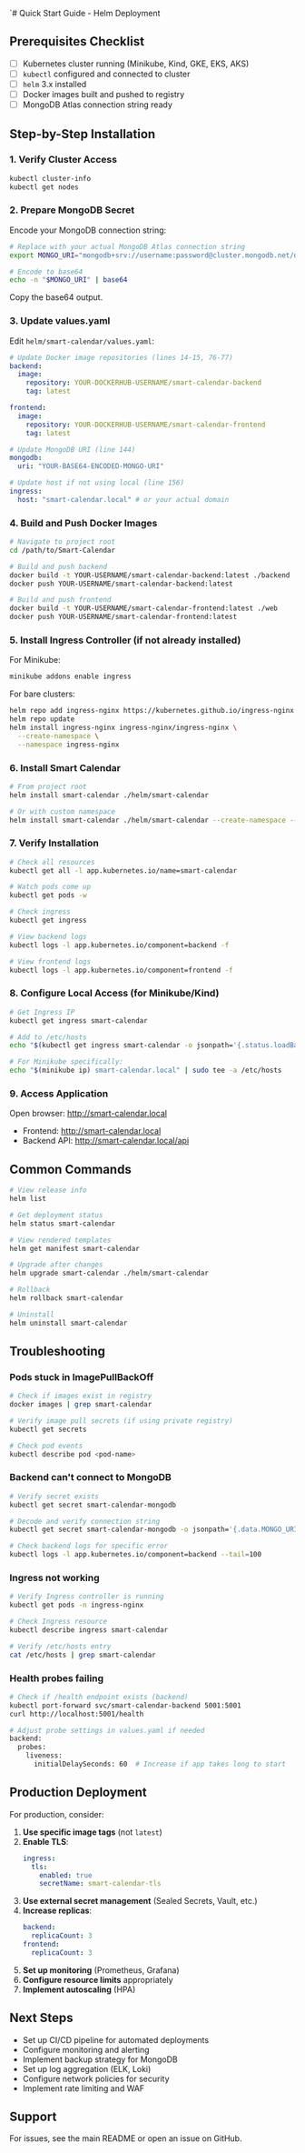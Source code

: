 `# Quick Start Guide - Helm Deployment

## Prerequisites Checklist

- [ ] Kubernetes cluster running (Minikube, Kind, GKE, EKS, AKS)
- [ ] `kubectl` configured and connected to cluster
- [ ] `helm` 3.x installed
- [ ] Docker images built and pushed to registry
- [ ] MongoDB Atlas connection string ready

## Step-by-Step Installation

### 1. Verify Cluster Access

```bash
kubectl cluster-info
kubectl get nodes
```

### 2. Prepare MongoDB Secret

Encode your MongoDB connection string:

```bash
# Replace with your actual MongoDB Atlas connection string
export MONGO_URI="mongodb+srv://username:password@cluster.mongodb.net/database?retryWrites=true&w=majority"

# Encode to base64
echo -n "$MONGO_URI" | base64
```

Copy the base64 output.

### 3. Update values.yaml

Edit `helm/smart-calendar/values.yaml`:

```yaml
# Update Docker image repositories (lines 14-15, 76-77)
backend:
  image:
    repository: YOUR-DOCKERHUB-USERNAME/smart-calendar-backend
    tag: latest

frontend:
  image:
    repository: YOUR-DOCKERHUB-USERNAME/smart-calendar-frontend
    tag: latest

# Update MongoDB URI (line 144)
mongodb:
  uri: "YOUR-BASE64-ENCODED-MONGO-URI"

# Update host if not using local (line 156)
ingress:
  host: "smart-calendar.local" # or your actual domain
```

### 4. Build and Push Docker Images

```bash
# Navigate to project root
cd /path/to/Smart-Calendar

# Build and push backend
docker build -t YOUR-USERNAME/smart-calendar-backend:latest ./backend
docker push YOUR-USERNAME/smart-calendar-backend:latest

# Build and push frontend
docker build -t YOUR-USERNAME/smart-calendar-frontend:latest ./web
docker push YOUR-USERNAME/smart-calendar-frontend:latest
```

### 5. Install Ingress Controller (if not already installed)

For Minikube:

```bash
minikube addons enable ingress
```

For bare clusters:

```bash
helm repo add ingress-nginx https://kubernetes.github.io/ingress-nginx
helm repo update
helm install ingress-nginx ingress-nginx/ingress-nginx \
  --create-namespace \
  --namespace ingress-nginx
```

### 6. Install Smart Calendar

```bash
# From project root
helm install smart-calendar ./helm/smart-calendar

# Or with custom namespace
helm install smart-calendar ./helm/smart-calendar --create-namespace --namespace smart-calendar
```

### 7. Verify Installation

```bash
# Check all resources
kubectl get all -l app.kubernetes.io/name=smart-calendar

# Watch pods come up
kubectl get pods -w

# Check ingress
kubectl get ingress

# View backend logs
kubectl logs -l app.kubernetes.io/component=backend -f

# View frontend logs
kubectl logs -l app.kubernetes.io/component=frontend -f
```

### 8. Configure Local Access (for Minikube/Kind)

```bash
# Get Ingress IP
kubectl get ingress smart-calendar

# Add to /etc/hosts
echo "$(kubectl get ingress smart-calendar -o jsonpath='{.status.loadBalancer.ingress[0].ip}') smart-calendar.local" | sudo tee -a /etc/hosts

# For Minikube specifically:
echo "$(minikube ip) smart-calendar.local" | sudo tee -a /etc/hosts
```

### 9. Access Application

Open browser: http://smart-calendar.local

- Frontend: http://smart-calendar.local
- Backend API: http://smart-calendar.local/api

## Common Commands

```bash
# View release info
helm list

# Get deployment status
helm status smart-calendar

# View rendered templates
helm get manifest smart-calendar

# Upgrade after changes
helm upgrade smart-calendar ./helm/smart-calendar

# Rollback
helm rollback smart-calendar

# Uninstall
helm uninstall smart-calendar
```

## Troubleshooting

### Pods stuck in ImagePullBackOff

```bash
# Check if images exist in registry
docker images | grep smart-calendar

# Verify image pull secrets (if using private registry)
kubectl get secrets

# Check pod events
kubectl describe pod <pod-name>
```

### Backend can't connect to MongoDB

```bash
# Verify secret exists
kubectl get secret smart-calendar-mongodb

# Decode and verify connection string
kubectl get secret smart-calendar-mongodb -o jsonpath='{.data.MONGO_URI}' | base64 -d

# Check backend logs for specific error
kubectl logs -l app.kubernetes.io/component=backend --tail=100
```

### Ingress not working

```bash
# Verify Ingress controller is running
kubectl get pods -n ingress-nginx

# Check Ingress resource
kubectl describe ingress smart-calendar

# Verify /etc/hosts entry
cat /etc/hosts | grep smart-calendar
```

### Health probes failing

```bash
# Check if /health endpoint exists (backend)
kubectl port-forward svc/smart-calendar-backend 5001:5001
curl http://localhost:5001/health

# Adjust probe settings in values.yaml if needed
backend:
  probes:
    liveness:
      initialDelaySeconds: 60  # Increase if app takes long to start
```

## Production Deployment

For production, consider:

1. **Use specific image tags** (not `latest`)
2. **Enable TLS**:
   ```yaml
   ingress:
     tls:
       enabled: true
       secretName: smart-calendar-tls
   ```
3. **Use external secret management** (Sealed Secrets, Vault, etc.)
4. **Increase replicas**:
   ```yaml
   backend:
     replicaCount: 3
   frontend:
     replicaCount: 3
   ```
5. **Set up monitoring** (Prometheus, Grafana)
6. **Configure resource limits** appropriately
7. **Implement autoscaling** (HPA)

## Next Steps

- Set up CI/CD pipeline for automated deployments
- Configure monitoring and alerting
- Implement backup strategy for MongoDB
- Set up log aggregation (ELK, Loki)
- Configure network policies for security
- Implement rate limiting and WAF

## Support

For issues, see the main README or open an issue on GitHub.
